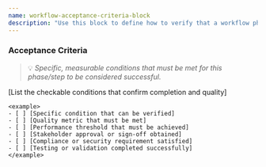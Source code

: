 ```yaml
---
name: workflow-acceptance-criteria-block
description: "Use this block to define how to verify that a workflow phase or step is complete and successful."
---
```

### Acceptance Criteria
> 💡 *Specific, measurable conditions that must be met for this phase/step to be considered successful.*

[List the checkable conditions that confirm completion and quality]

```
<example>
- [ ] [Specific condition that can be verified]
- [ ] [Quality metric that must be met]
- [ ] [Performance threshold that must be achieved]
- [ ] [Stakeholder approval or sign-off obtained]
- [ ] [Compliance or security requirement satisfied]
- [ ] [Testing or validation completed successfully]
</example>
```